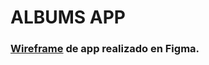 # ALBUMS APP

### [Wireframe](https://www.figma.com/design/swsM4b04BYesvGdG6u4Arp/Viniltory?node-id=0-1&t=md9nyxUVrLSr1zFE-1) de app realizado en Figma.
